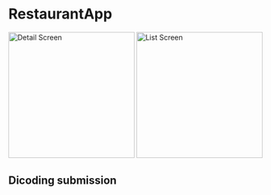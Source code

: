 # RestaurantApp

<p float="left">
  <img src="https://github.com/iqbalnova/restaurant-app/blob/main/lib/public/detail-ui.png" alt="Detail Screen" width="250" />
  <img src="https://github.com/iqbalnova/restaurant-app/blob/main/lib/public/list-ui.png" alt="List Screen" width="250" /> 
  
</p>

## Dicoding submission
